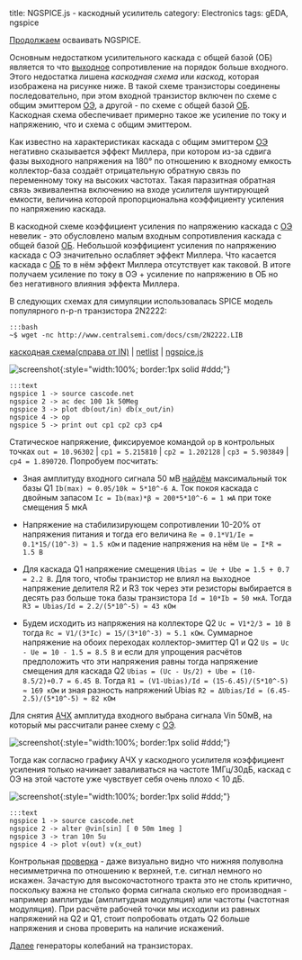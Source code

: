 title: NGSPICE.js - каскодный усилитель
category: Electronics
tags: gEDA, ngspice

[Продолжаем]({filename}../2016-10-28-ngspice-introduction/2016-10-28-ngspice-introduction.md) осваивать NGSPICE.

Основным недостатком усилительного каскада с общей базой (ОБ) является то что [выходное]({filename}../2016-11-04-input-output-impedance/2016-11-04-input-output-impedance.md) сопротивление на порядок больше входного. Этого недостатка лишена *каскодная схема* или *каскод*, которая изображена на рисунке ниже. В такой схеме транзисторы соединены последовательно, при этом входной транзистор включен по схеме с общим эмиттером [ОЭ]({filename}../2016-11-07-bipolar-common-emitter/2016-11-07-bipolar-common-emitter.md), а другой - по схеме с общей базой [ОБ]({filename}../2016-11-10-bipolar-common-base/2016-11-10-bipolar-common-base.md). Каскодная схема обеспечивает примерно такое же усиление по току и напряжению, что и схема с общим эмиттером. 

Как известно на характеристиках каскада с общим эмиттером [ОЭ]({filename}../2016-11-07-bipolar-common-emitter/2016-11-07-bipolar-common-emitter.md)
негативно сказывается эффект Миллера, при котором из-за сдвига фазы выходного напряжения на 180° по отношению к входному емкость коллектор-база создаёт отрицательную обратную связь по переменному току на высоких частотах. Такая паразитная обратная связь эквивалентна включению на входе усилителя шунтирующей емкости, величина которой пропорциональна коэффициенту усиления по напряжению каскада. 

В каскодной схеме коэффициент усиления по напряжению каскада с [ОЭ]({filename}../2016-11-07-bipolar-common-emitter/2016-11-07-bipolar-common-emitter.md) невелик - это обусловлено малым входным сопротивления каскада с общей базой [ОБ]({filename}../2016-11-10-bipolar-common-base/2016-11-10-bipolar-common-base.md). Небольшой коэффициент усиления по напряжению каскада с ОЭ значительно ослабляет эффект Миллера. Что касается каскада с [ОБ]({filename}../2016-11-10-bipolar-common-base/2016-11-10-bipolar-common-base.md) то в нём эффект Миллера отсутствует как таковой. В итоге получаем усиление по току в ОЭ + усиление по напряжению в ОБ но без негативного влияния эффекта Миллера.

<!-- 
<a href="{attach}2N2222.LIB"></a>
-->

В следующих схемах для симуляции использовалась SPICE модель популярного n-p-n транзистора 2N2222:

    :::bash
    ~$ wget -nc http://www.centralsemi.com/docs/csm/2N2222.LIB

[каскодная схема(справа от IN)]({attach}cascode.sch) | [netlist]({attach}cascode.net) | [ngspice.js](https://ngspice.js.org/?gist=add2c348f915252851fa41fbd3afe97d)

![screenshot]({attach}show-img-cascode.png){:style="width:100%; border:1px solid #ddd;"}

    :::text
    ngspice 1 -> source cascode.net
    ngspice 2 -> ac dec 100 1k 50Meg
    ngspice 3 -> plot db(out/in) db(x_out/in)
    ngspice 4 -> op
    ngspice 5 -> print out cp1 cp2 cp3 cp4

Статическое напряжение, фиксируемое командой ```op``` в контрольных точках ```out = 10.96302``` | ```cp1 = 5.215810``` | ```cp2 = 1.202128``` | ```cp3 = 5.903849``` | ```cp4 = 1.890720```. Попробуем посчитать:

  - Зная амплитуду входного сигнала 50 мВ [найдём](https://bc.js.org/) максимальный ток базы Q1 ```Ib(max) ≈ 0.05/10k ≈ 5*10^-6 A```. Ток покоя каскада с двойным запасом ```Ic = Ib(max)*β ≈ 200*5*10^-6 = 1 мА``` при токе смещения 5 мкА

  - Напряжение на стабилизирующем сопротивлении 10-20% от напряжения питания и тогда его величина ```Re = 0.1*V1/Ie = 0.1*15/(10^-3) ≈ 1.5 кОм``` и падение напряжения на нём ```Ue = I*R = 1.5 В```

  - Для каскада Q1 напряжение смещения ```Ubias = Ue + Ube = 1.5 + 0.7 = 2.2 В```. Для того, чтобы транзистор не влиял на выходное напряжение делителя R2 и R3 ток через эти резисторы выбирается в десять раз больше тока базы транзистора ```Id = 10*Ib = 50 мкА```. Тогда ```R3 = Ubias/Id = 2.2/(5*10^-5) ≈ 43 кОм```

  - Будем исходить из напряжения на коллекторе Q2 ```Uc = V1*2/3 = 10 В``` тогда ```Rc = V1/(3*Ic) = 15/(3*10^-3) ≈ 5.1 кОм```. Суммарное напряжение на обоих переходах коллектор-эмиттер Q1 и Q2 ```Us = Uc - Ue = 10 - 1.5 = 8.5 В``` и если для упрощения расчётов предположить что эти напряжения равны тогда напряжение смещения для каскада Q2 ```Ubias = (Uc - Us/2) + Ube = (10-8.5/2)+0.7 = 6.45 В```. Тогда ```R1 = (V1-Ubias)/Id = (15-6.45)/(5*10^-5) ≈ 169 кОм``` и зная разность напряжений Ubias ```R2 = ΔUbias/Id = (6.45-2.5)/(5*10^-5) ≈ 82 кОм```

Для снятия [АЧХ]({filename}../2016-10-29-ngspice-rc/2016-10-29-ngspice-rc.md) амплитуда входного выбрана сигнала Vin 50мВ, на который мы рассчитали ранее схему с [ОЭ]({filename}../2016-11-07-bipolar-common-emitter/2016-11-07-bipolar-common-emitter.md).

![screenshot]({attach}cascode-canvas.png){:style="width:100%; border:1px solid #ddd;"}

Тогда как согласно графику АЧХ у каскодного усилителя коэффициент усиления только начинает заваливаться на частоте 1МГц/30дБ, каскад с ОЭ на этой частоте уже чувствует себя очень плохо < 10 дБ.

![screenshot]({attach}cascode-canvas-tran.png){:style="width:100%; border:1px solid #ddd;"}

    :::text
    ngspice 1 -> source cascode.net
    ngspice 2 -> alter @vin[sin] [ 0 50m 1meg ]
    ngspice 3 -> tran 10n 5u
    ngspice 4 -> plot v(out) v(x_out)

Контрольная [проверка](https://ngspice.js.org/?gist=764af0bb80c15e3de059ec33b65471fe) - даже визуально видно что нижняя полуволна несимметрична по отношению к верхней, т.е. сигнал немного но искажен. Зачастую для высокочастотного тракта это не столь критично, поскольку важна не столько форма сигнала сколько его производная - например амплитуды (амплитудная модуляция) или частоты (частотная модуляция). При расчёте рабочей точки мы исходили из равных напряжений на Q2 и Q1, стоит попробовать отдать Q2 больше напряжения и снова проверить на наличие искажений. 

[Далее]({filename}../2016-11-13-transistor-oscillators/2016-11-13-transistor-oscillators.md) генераторы колебаний на транзисторах.